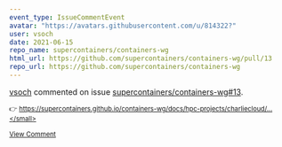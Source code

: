 ```yaml
---
event_type: IssueCommentEvent
avatar: "https://avatars.githubusercontent.com/u/814322?"
user: vsoch
date: 2021-06-15
repo_name: supercontainers/containers-wg
html_url: https://github.com/supercontainers/containers-wg/pull/13
repo_url: https://github.com/supercontainers/containers-wg
---
```


<a href='https://github.com/vsoch' target='_blank'>vsoch</a> commented on issue <a href='https://github.com/supercontainers/containers-wg/pull/13' target='_blank'>supercontainers/containers-wg#13</a>.

<small>:point_right: https://supercontainers.github.io/containers-wg/docs/hpc-projects/charliecloud/...</small>

<a href='https://github.com/supercontainers/containers-wg/pull/13' target='_blank'>View Comment</a>